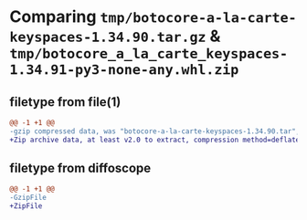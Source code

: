 # Comparing `tmp/botocore-a-la-carte-keyspaces-1.34.90.tar.gz` & `tmp/botocore_a_la_carte_keyspaces-1.34.91-py3-none-any.whl.zip`

## filetype from file(1)

```diff
@@ -1 +1 @@
-gzip compressed data, was "botocore-a-la-carte-keyspaces-1.34.90.tar", last modified: Wed Apr 24 01:02:13 2024, max compression
+Zip archive data, at least v2.0 to extract, compression method=deflate
```

## filetype from diffoscope

```diff
@@ -1 +1 @@
-GzipFile
+ZipFile
```


